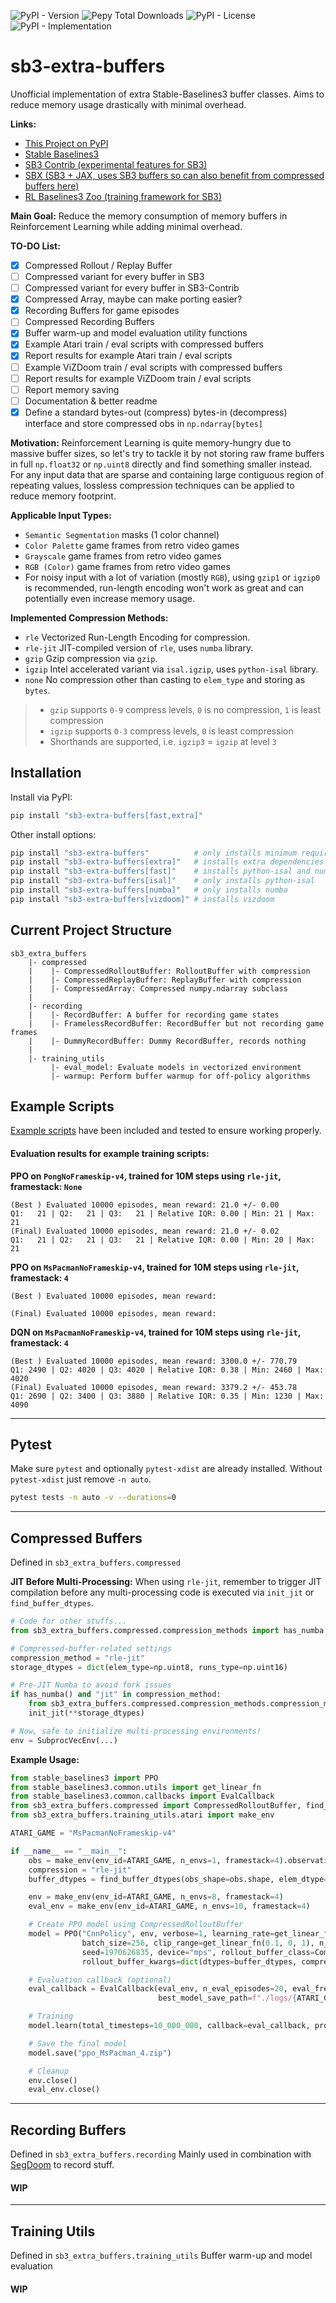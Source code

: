 ![PyPI - Version](https://img.shields.io/pypi/v/sb3-extra-buffers) ![Pepy Total Downloads](https://img.shields.io/pepy/dt/sb3-extra-buffers) ![PyPI - License](https://img.shields.io/pypi/l/sb3-extra-buffers) ![PyPI - Implementation](https://img.shields.io/pypi/implementation/sb3-extra-buffers?style=flat) 

# sb3-extra-buffers
Unofficial implementation of extra Stable-Baselines3 buffer classes. Aims to reduce memory usage drastically with minimal overhead.

**Links:**
- [This Project on PyPI](https://pypi.org/project/sb3-extra-buffers/)
- [Stable Baselines3](https://github.com/DLR-RM/stable-baselines3)
- [SB3 Contrib (experimental features for SB3)](https://github.com/Stable-Baselines-Team/stable-baselines3-contrib)
- [SBX (SB3 + JAX, uses SB3 buffers so can also benefit from compressed buffers here)](https://github.com/araffin/sbx)
- [RL Baselines3 Zoo (training framework for SB3)](https://github.com/DLR-RM/rl-baselines3-zoo)

**Main Goal:**
Reduce the memory consumption of memory buffers in Reinforcement Learning while adding minimal overhead.

**TO-DO List:**
- [x] Compressed Rollout / Replay Buffer
- [ ] Compressed variant for every buffer in SB3
- [ ] Compressed variant for every buffer in SB3-Contrib
- [x] Compressed Array, maybe can make porting easier?
- [x] Recording Buffers for game episodes
- [ ] Compressed Recording Buffers
- [x] Buffer warm-up and model evaluation utility functions
- [x] Example Atari train / eval scripts with compressed buffers
- [x] Report results for example Atari train / eval scripts
- [ ] Example ViZDoom train / eval scripts with compressed buffers
- [ ] Report results for example ViZDoom train / eval scripts
- [ ] Report memory saving
- [ ] Documentation & better readme
- [x] Define a standard bytes-out (compress) bytes-in (decompress) interface and store compressed obs in `np.ndarray[bytes]`

**Motivation:**
Reinforcement Learning is quite memory-hungry due to massive buffer sizes, so let's try to tackle it by not storing raw frame buffers in full `np.float32` or `np.uint8` directly and find something smaller instead. For any input data that are sparse and containing large contiguous region of repeating values, lossless compression techniques can be applied to reduce memory footprint.

**Applicable Input Types:**
- `Semantic Segmentation` masks (1 color channel)
- `Color Palette` game frames from retro video games
- `Grayscale` game frames from retro video games
- `RGB (Color)` game frames from retro video games
- For noisy input with a lot of variation (mostly `RGB`), using `gzip1` or `igzip0` is recommended, run-length encoding won't work as great and can potentially even increase memory usage.

**Implemented Compression Methods:**
- `rle` Vectorized Run-Length Encoding for compression.
- `rle-jit` JIT-compiled version of `rle`, uses `numba` library.
- `gzip` Gzip compression via `gzip`. 
- `igzip` Intel accelerated variant via `isal.igzip`, uses `python-isal` library.
- `none` No compression other than casting to `elem_type` and storing as `bytes`.

> - `gzip` supports `0-9` compress levels, `0` is no compression, `1` is least compression
> - `igzip` supports `0-3` compress levels, `0` is least compression
> - Shorthands are supported, i.e. `igzip3` = `igzip` at level `3`


## Installation
Install via PyPI:
```bash
pip install "sb3-extra-buffers[fast,extra]"
```
Other install options:
```bash
pip install "sb3-extra-buffers"          # only installs minimum requirements
pip install "sb3-extra-buffers[extra]"   # installs extra dependencies for SB3
pip install "sb3-extra-buffers[fast]"    # installs python-isal and numba
pip install "sb3-extra-buffers[isal]"    # only installs python-isal
pip install "sb3-extra-buffers[numba]"   # only installs numba
pip install "sb3-extra-buffers[vizdoom]" # installs vizdoom
```
## Current Project Structure
```
sb3_extra_buffers
    |- compressed
    |    |- CompressedRolloutBuffer: RolloutBuffer with compression
    |    |- CompressedReplayBuffer: ReplayBuffer with compression
    |    |- CompressedArray: Compressed numpy.ndarray subclass
    |
    |- recording
    |    |- RecordBuffer: A buffer for recording game states
    |    |- FramelessRecordBuffer: RecordBuffer but not recording game frames
    |    |- DummyRecordBuffer: Dummy RecordBuffer, records nothing
    |
    |- training_utils
         |- eval_model: Evaluate models in vectorized environment
         |- warmup: Perform buffer warmup for off-policy algorithms
```
## Example Scripts
[Example scripts](https://github.com/Trenza1ore/sb3-extra-buffers/tree/main/examples) have been included and tested to ensure working properly. 
#### Evaluation results for example training scripts:
**PPO on `PongNoFrameskip-v4`, trained for 10M steps using `rle-jit`, framestack: `None`**
```
(Best ) Evaluated 10000 episodes, mean reward: 21.0 +/- 0.00
Q1:   21 | Q2:   21 | Q3:   21 | Relative IQR: 0.00 | Min: 21 | Max: 21
(Final) Evaluated 10000 episodes, mean reward: 21.0 +/- 0.02
Q1:   21 | Q2:   21 | Q3:   21 | Relative IQR: 0.00 | Min: 20 | Max: 21
```
**PPO on `MsPacmanNoFrameskip-v4`, trained for 10M steps using `rle-jit`, framestack: `4`**
```
(Best ) Evaluated 10000 episodes, mean reward: 

(Final) Evaluated 10000 episodes, mean reward: 

```
**DQN on `MsPacmanNoFrameskip-v4`, trained for 10M steps using `rle-jit`, framestack: `4`**
```
(Best ) Evaluated 10000 episodes, mean reward: 3300.0 +/- 770.79
Q1: 2490 | Q2: 4020 | Q3: 4020 | Relative IQR: 0.38 | Min: 2460 | Max: 4020
(Final) Evaluated 10000 episodes, mean reward: 3379.2 +/- 453.78
Q1: 2690 | Q2: 3400 | Q3: 3880 | Relative IQR: 0.35 | Min: 1230 | Max: 4090
```
---
## Pytest
Make sure `pytest` and optionally `pytest-xdist` are already installed. Without `pytest-xdist` just remove `-n auto`.
```bash
pytest tests -n auto -v --durations=0
```
---
## Compressed Buffers
Defined in `sb3_extra_buffers.compressed`

**JIT Before Multi-Processing:**
When using `rle-jit`, remember to trigger JIT compilation before any multi-processing code is executed via  `init_jit` or `find_buffer_dtypes`.
```python
# Code for other stuffs...
from sb3_extra_buffers.compressed.compression_methods import has_numba

# Compressed-buffer-related settings
compression_method = "rle-jit"
storage_dtypes = dict(elem_type=np.uint8, runs_type=np.uint16)

# Pre-JIT Numba to avoid fork issues
if has_numba() and "jit" in compression_method:
    from sb3_extra_buffers.compressed.compression_methods.compression_methods_numba import init_jit
    init_jit(**storage_dtypes)

# Now, safe to initialize multi-processing environments!
env = SubprocVecEnv(...)
```

**Example Usage:**
```python
from stable_baselines3 import PPO
from stable_baselines3.common.utils import get_linear_fn
from stable_baselines3.common.callbacks import EvalCallback
from sb3_extra_buffers.compressed import CompressedRolloutBuffer, find_buffer_dtypes
from sb3_extra_buffers.training_utils.atari import make_env

ATARI_GAME = "MsPacmanNoFrameskip-v4"

if __name__ == "__main__":
    obs = make_env(env_id=ATARI_GAME, n_envs=1, framestack=4).observation_space
    compression = "rle-jit"
    buffer_dtypes = find_buffer_dtypes(obs_shape=obs.shape, elem_dtype=obs.dtype, compression_method=compression)

    env = make_env(env_id=ATARI_GAME, n_envs=8, framestack=4)
    eval_env = make_env(env_id=ATARI_GAME, n_envs=10, framestack=4)

    # Create PPO model using CompressedRolloutBuffer
    model = PPO("CnnPolicy", env, verbose=1, learning_rate=get_linear_fn(2.5e-4, 0, 1), n_steps=128,
                batch_size=256, clip_range=get_linear_fn(0.1, 0, 1), n_epochs=4, ent_coef=0.01, vf_coef=0.5,
                seed=1970626835, device="mps", rollout_buffer_class=CompressedRolloutBuffer,
                rollout_buffer_kwargs=dict(dtypes=buffer_dtypes, compression_method=compression))

    # Evaluation callback (optional)
    eval_callback = EvalCallback(eval_env, n_eval_episodes=20, eval_freq=8192, log_path=f"./logs/{ATARI_GAME}/ppo/eval",
                                 best_model_save_path=f"./logs/{ATARI_GAME}/ppo/best_model")

    # Training
    model.learn(total_timesteps=10_000_000, callback=eval_callback, progress_bar=True)

    # Save the final model
    model.save("ppo_MsPacman_4.zip")

    # Cleanup
    env.close()
    eval_env.close()

```
---
## Recording Buffers
Defined in `sb3_extra_buffers.recording`
Mainly used in combination with [SegDoom](https://github.com/Trenza1ore/SegDoom) to record stuff.
#### WIP
---
## Training Utils
Defined in `sb3_extra_buffers.training_utils`
Buffer warm-up and model evaluation
#### WIP
